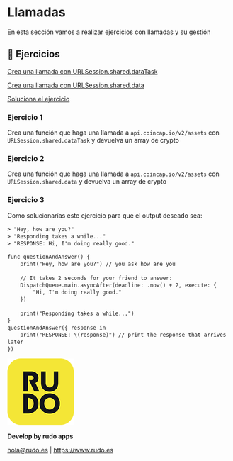 # Llamadas
En esta sección vamos a realizar ejercicios con llamadas y su gestión

## 📝 Ejercicios
[Crea una llamada con URLSession.shared.dataTask](#Ejercicio-1)

[Crea una llamada con URLSession.shared.data](#Ejercicio-2)

[Soluciona el ejercicio](#Ejercicio-3)


### Ejercicio 1

Crea una función que haga una llamada a `api.coincap.io/v2/assets` con `URLSession.shared.dataTask` y devuelva un array de crypto 

### Ejercicio 2

Crea una función que haga una llamada a `api.coincap.io/v2/assets` con `URLSession.shared.data` y devuelva un array de crypto 

### Ejercicio 3

Como solucionarías este ejercicio para que el output deseado sea:
```
> "Hey, how are you?"
> "Responding takes a while..."
> "RESPONSE: Hi, I'm doing really good."
```

```
func questionAndAnswer() {
    print("Hey, how are you?") // you ask how are you
  
    // It takes 2 seconds for your friend to answer:
    DispatchQueue.main.asyncAfter(deadline: .now() + 2, execute: {
        "Hi, I'm doing really good."
    })
  
    print("Responding takes a while...")
}
questionAndAnswer({ response in
    print("RESPONSE: \(response)") // print the response that arrives later
})
```

![Rudo](../README/rudo.png)

**Develop by rudo apps**

hola@rudo.es | https://www.rudo.es